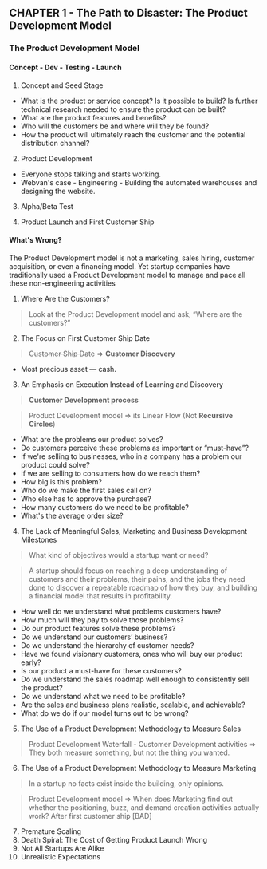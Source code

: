 ## CHAPTER 1 - The Path to Disaster: The Product Development Model

### The Product Development Model

#### Concept - Dev - Testing - Launch

1. Concept and Seed Stage
- What is the product or service concept? Is it possible to build? Is further technical research needed to ensure the product can be built? 
- What are the product features and benefits?
- Who will the customers be and where will they be found?
- How the product will ultimately reach the customer and the potential distribution channel?

2. Product Development
- Everyone stops talking and starts working.
- Webvan's case - Engineering - Building the automated warehouses and designing the website.

3. Alpha/Beta Test

4. Product Launch and First Customer Ship

#### What's Wrong?

The Product Development model is not a marketing, sales hiring, customer acquisition, or even a financing model. Yet startup companies have traditionally used a Product Development model to manage and pace all these non-engineering activities

1. Where Are the Customers?
> Look at the Product Development model and ask, “Where are the customers?”
2. The Focus on First Customer Ship Date
> ~~Customer Ship Date~~ => **Customer Discovery**
- Most precious asset — cash.
3. An Emphasis on Execution Instead of Learning and Discovery
> **Customer Development process**

> Product Development model => its Linear Flow (Not **Recursive Circles**)
- What are the problems our product solves?
- Do customers perceive these problems as important or “must-have”?
- If we're selling to businesses, who in a company has a problem our product could solve?
- If we are selling to consumers how do we reach them?
- How big is this problem?
- Who do we make the first sales call on?
- Who else has to approve the purchase?
- How many customers do we need to be profitable?
- What's the average order size?
4. The Lack of Meaningful Sales, Marketing and Business Development Milestones
> What kind of objectives would a startup want or need?

> A startup should focus on reaching a deep understanding of customers and their problems, their pains, and the jobs they need done to discover a repeatable roadmap of how they buy, and building a financial model that results in profitability.
- How well do we understand what problems customers have?
- How much will they pay to solve those problems?
- Do our product features solve these problems?
- Do we understand our customers’ business?
- Do we understand the hierarchy of customer needs?
- Have we found visionary customers, ones who will buy our product early?
- Is our product a must-have for these customers?
- Do we understand the sales roadmap well enough to consistently sell the product?
- Do we understand what we need to be profitable?
- Are the sales and business plans realistic, scalable, and achievable?
- What do we do if our model turns out to be wrong?
5. The Use of a Product Development Methodology to Measure Sales
> Product Development Waterfall - Customer Development activities => They both measure something, but not the thing you wanted.
6. The Use of a Product Development Methodology to Measure Marketing
> In a startup no facts exist inside the building, only opinions.

> Product Development model => When does Marketing find out whether the positioning, buzz, and demand creation activities actually work? After first customer ship [BAD]
7. Premature Scaling
8. Death Spiral: The Cost of Getting Product Launch Wrong
9. Not All Startups Are Alike
10. Unrealistic Expectations
